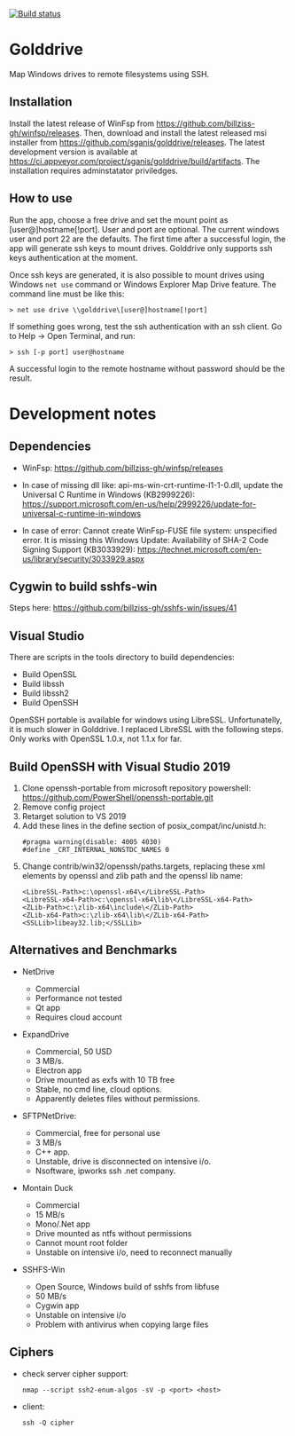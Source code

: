 [![Build status](https://ci.appveyor.com/api/projects/status/x6cc6xew8amyv3s6?svg=true)](https://ci.appveyor.com/project/sganis/golddrive)

# Golddrive

Map Windows drives to remote filesystems using SSH.

Installation
------------

Install the latest release of WinFsp from https://github.com/billziss-gh/winfsp/releases. Then, download and install the latest released msi installer from https://github.com/sganis/golddrive/releases. The latest development version is available at https://ci.appveyor.com/project/sganis/golddrive/build/artifacts. 
The installation requires adminstatator priviledges.

How to use
----------

Run the app, choose a free drive and set the mount point as [user@]hostname[!port]. User and port are optional. The current windows user and port 22 are the defaults.
The first time after a successful login, the app will generate ssh keys to mount drives. Golddrive only supports ssh keys authentication at the moment.

Once ssh keys are generated, it is also possible to mount drives using Windows `net use` command or Windows Explorer Map Drive feature. The command line must be like this:

    > net use drive \\golddrive\[user@]hostname[!port]

If something goes wrong, test the ssh authentication with an ssh client. Go to Help -> Open Terminal, and run:

    > ssh [-p port] user@hostname

A successful login to the remote hostname without password should be the result.


# Development notes

## Dependencies

- WinFsp: https://github.com/billziss-gh/winfsp/releases

- In case of missing dll like: api-ms-win-crt-runtime-l1-1-0.dll, 
  update the Universal C Runtime in Windows (KB2999226): 
  https://support.microsoft.com/en-us/help/2999226/update-for-universal-c-runtime-in-windows

- In case of error: Cannot create WinFsp-FUSE file system: unspecified error.
  It is missing this Windows Update: Availability of SHA-2 Code Signing Support (KB3033929):
  https://technet.microsoft.com/en-us/library/security/3033929.aspx

## Cygwin to build sshfs-win

Steps here: https://github.com/billziss-gh/sshfs-win/issues/41

## Visual Studio

There are scripts in the tools directory to build dependencies:

- Build OpenSSL
- Build libssh
- Build libssh2
- Build OpenSSH

OpenSSH portable is available for windows using LibreSSL. Unfortunatelly, it is much slower in Golddrive.
I replaced LibreSSL with the following steps. Only works with OpenSSL 1.0.x, not 1.1.x for far.

## Build OpenSSH with Visual Studio 2019

1. Clone openssh-portable from microsoft repository powershell: https://github.com/PowerShell/openssh-portable.git
2. Remove config project
3. Retarget solution to VS 2019
4. Add these lines in the define section of posix_compat/inc/unistd.h:
	```
	#pragma warning(disable: 4005 4030)
	#define _CRT_INTERNAL_NONSTDC_NAMES 0
	```
5. Change contrib/win32/openssh/paths.targets, replacing these xml elements by openssl and zlib path and the openssl lib name:
    ```
    <LibreSSL-Path>c:\openssl-x64\</LibreSSL-Path>
    <LibreSSL-x64-Path>c:\openssl-x64\lib\</LibreSSL-x64-Path>
    <ZLib-Path>c:\zlib-x64\include\</ZLib-Path>
    <ZLib-x64-Path>c:\zlib-x64\lib\</ZLib-x64-Path>
    <SSLLib>libeay32.lib;</SSLLib>
    ```

## Alternatives and Benchmarks

  - NetDrive
    * Commercial
    * Performance not tested
    * Qt app
    * Requires cloud account

  - ExpandDrive
    * Commercial, 50 USD
    * 3 MB/s.
    * Electron app
    * Drive mounted as exfs with 10 TB free
    * Stable, no cmd line, cloud options.
    * Apparently deletes files without permissions.

  - SFTPNetDrive:
    * Commercial, free for personal use
    * 3 MB/s
    * C++ app.
    * Unstable, drive is disconnected on intensive i/o.
    * Nsoftware, ipworks ssh .net company.

  - Montain Duck
    * Commercial
    * 15 MB/s
    * Mono/.Net app
    * Drive mounted as ntfs without permissions
    * Cannot mount root folder
    * Unstable on intensive i/o, need to reconnect manually
  
  - SSHFS-Win
    * Open Source, Windows build of sshfs from libfuse
    * 50 MB/s
    * Cygwin app
    * Unstable on intensive i/o
    * Problem with antivirus when copying large files

## Ciphers

- check server cipher support: 
  ```
  nmap --script ssh2-enum-algos -sV -p <port> <host>
  ````
- client: 
  ```
  ssh -Q cipher
  ```


